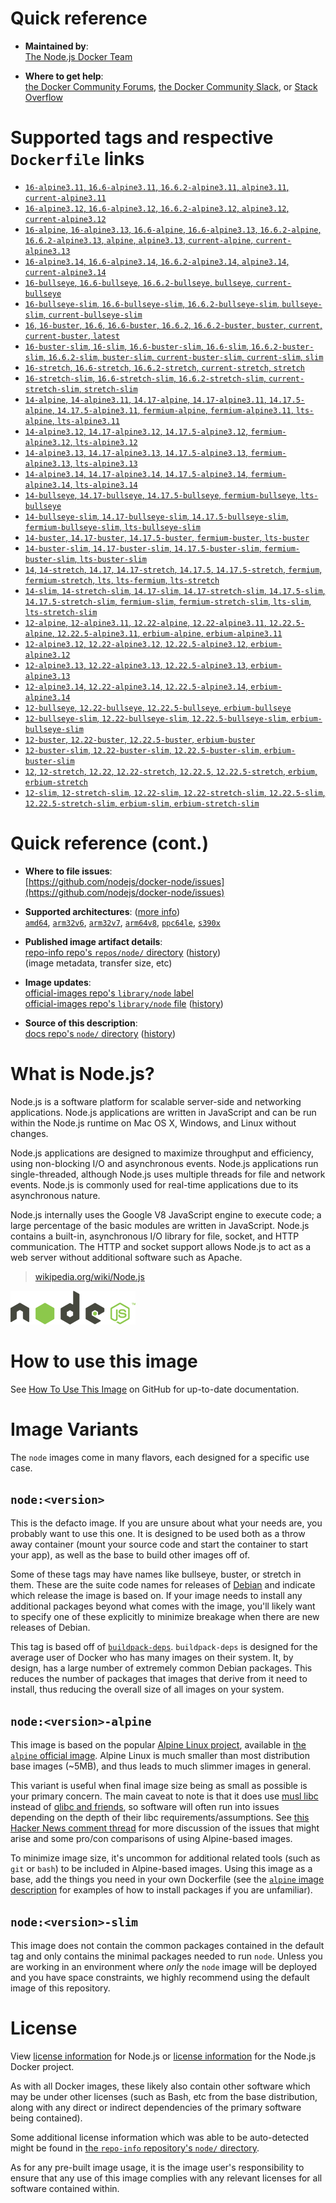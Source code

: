 <!--

********************************************************************************

WARNING:

    DO NOT EDIT "node/README.md"

    IT IS AUTO-GENERATED

    (from the other files in "node/" combined with a set of templates)

********************************************************************************

-->

# Quick reference

-	**Maintained by**:  
	[The Node.js Docker Team](https://github.com/nodejs/docker-node)

-	**Where to get help**:  
	[the Docker Community Forums](https://forums.docker.com/), [the Docker Community Slack](https://dockr.ly/slack), or [Stack Overflow](https://stackoverflow.com/search?tab=newest&q=docker)

# Supported tags and respective `Dockerfile` links

-	[`16-alpine3.11`, `16.6-alpine3.11`, `16.6.2-alpine3.11`, `alpine3.11`, `current-alpine3.11`](https://github.com/nodejs/docker-node/blob/be6dead1eea26a9668413c3d0e2ec2bc90dc1eca/16/alpine3.11/Dockerfile)
-	[`16-alpine3.12`, `16.6-alpine3.12`, `16.6.2-alpine3.12`, `alpine3.12`, `current-alpine3.12`](https://github.com/nodejs/docker-node/blob/be6dead1eea26a9668413c3d0e2ec2bc90dc1eca/16/alpine3.12/Dockerfile)
-	[`16-alpine`, `16-alpine3.13`, `16.6-alpine`, `16.6-alpine3.13`, `16.6.2-alpine`, `16.6.2-alpine3.13`, `alpine`, `alpine3.13`, `current-alpine`, `current-alpine3.13`](https://github.com/nodejs/docker-node/blob/be6dead1eea26a9668413c3d0e2ec2bc90dc1eca/16/alpine3.13/Dockerfile)
-	[`16-alpine3.14`, `16.6-alpine3.14`, `16.6.2-alpine3.14`, `alpine3.14`, `current-alpine3.14`](https://github.com/nodejs/docker-node/blob/be6dead1eea26a9668413c3d0e2ec2bc90dc1eca/16/alpine3.14/Dockerfile)
-	[`16-bullseye`, `16.6-bullseye`, `16.6.2-bullseye`, `bullseye`, `current-bullseye`](https://github.com/nodejs/docker-node/blob/ceafcc63d4dd5e03d8ab111639edf1ec7fcd45b6/16/bullseye/Dockerfile)
-	[`16-bullseye-slim`, `16.6-bullseye-slim`, `16.6.2-bullseye-slim`, `bullseye-slim`, `current-bullseye-slim`](https://github.com/nodejs/docker-node/blob/ceafcc63d4dd5e03d8ab111639edf1ec7fcd45b6/16/bullseye-slim/Dockerfile)
-	[`16`, `16-buster`, `16.6`, `16.6-buster`, `16.6.2`, `16.6.2-buster`, `buster`, `current`, `current-buster`, `latest`](https://github.com/nodejs/docker-node/blob/a16a841095bcefefaf0ec43ba39f91fc788b03d4/16/buster/Dockerfile)
-	[`16-buster-slim`, `16-slim`, `16.6-buster-slim`, `16.6-slim`, `16.6.2-buster-slim`, `16.6.2-slim`, `buster-slim`, `current-buster-slim`, `current-slim`, `slim`](https://github.com/nodejs/docker-node/blob/a16a841095bcefefaf0ec43ba39f91fc788b03d4/16/buster-slim/Dockerfile)
-	[`16-stretch`, `16.6-stretch`, `16.6.2-stretch`, `current-stretch`, `stretch`](https://github.com/nodejs/docker-node/blob/a16a841095bcefefaf0ec43ba39f91fc788b03d4/16/stretch/Dockerfile)
-	[`16-stretch-slim`, `16.6-stretch-slim`, `16.6.2-stretch-slim`, `current-stretch-slim`, `stretch-slim`](https://github.com/nodejs/docker-node/blob/a16a841095bcefefaf0ec43ba39f91fc788b03d4/16/stretch-slim/Dockerfile)
-	[`14-alpine`, `14-alpine3.11`, `14.17-alpine`, `14.17-alpine3.11`, `14.17.5-alpine`, `14.17.5-alpine3.11`, `fermium-alpine`, `fermium-alpine3.11`, `lts-alpine`, `lts-alpine3.11`](https://github.com/nodejs/docker-node/blob/a16a841095bcefefaf0ec43ba39f91fc788b03d4/14/alpine3.11/Dockerfile)
-	[`14-alpine3.12`, `14.17-alpine3.12`, `14.17.5-alpine3.12`, `fermium-alpine3.12`, `lts-alpine3.12`](https://github.com/nodejs/docker-node/blob/a16a841095bcefefaf0ec43ba39f91fc788b03d4/14/alpine3.12/Dockerfile)
-	[`14-alpine3.13`, `14.17-alpine3.13`, `14.17.5-alpine3.13`, `fermium-alpine3.13`, `lts-alpine3.13`](https://github.com/nodejs/docker-node/blob/a16a841095bcefefaf0ec43ba39f91fc788b03d4/14/alpine3.13/Dockerfile)
-	[`14-alpine3.14`, `14.17-alpine3.14`, `14.17.5-alpine3.14`, `fermium-alpine3.14`, `lts-alpine3.14`](https://github.com/nodejs/docker-node/blob/a16a841095bcefefaf0ec43ba39f91fc788b03d4/14/alpine3.14/Dockerfile)
-	[`14-bullseye`, `14.17-bullseye`, `14.17.5-bullseye`, `fermium-bullseye`, `lts-bullseye`](https://github.com/nodejs/docker-node/blob/ceafcc63d4dd5e03d8ab111639edf1ec7fcd45b6/14/bullseye/Dockerfile)
-	[`14-bullseye-slim`, `14.17-bullseye-slim`, `14.17.5-bullseye-slim`, `fermium-bullseye-slim`, `lts-bullseye-slim`](https://github.com/nodejs/docker-node/blob/ceafcc63d4dd5e03d8ab111639edf1ec7fcd45b6/14/bullseye-slim/Dockerfile)
-	[`14-buster`, `14.17-buster`, `14.17.5-buster`, `fermium-buster`, `lts-buster`](https://github.com/nodejs/docker-node/blob/a16a841095bcefefaf0ec43ba39f91fc788b03d4/14/buster/Dockerfile)
-	[`14-buster-slim`, `14.17-buster-slim`, `14.17.5-buster-slim`, `fermium-buster-slim`, `lts-buster-slim`](https://github.com/nodejs/docker-node/blob/a16a841095bcefefaf0ec43ba39f91fc788b03d4/14/buster-slim/Dockerfile)
-	[`14`, `14-stretch`, `14.17`, `14.17-stretch`, `14.17.5`, `14.17.5-stretch`, `fermium`, `fermium-stretch`, `lts`, `lts-fermium`, `lts-stretch`](https://github.com/nodejs/docker-node/blob/a16a841095bcefefaf0ec43ba39f91fc788b03d4/14/stretch/Dockerfile)
-	[`14-slim`, `14-stretch-slim`, `14.17-slim`, `14.17-stretch-slim`, `14.17.5-slim`, `14.17.5-stretch-slim`, `fermium-slim`, `fermium-stretch-slim`, `lts-slim`, `lts-stretch-slim`](https://github.com/nodejs/docker-node/blob/a16a841095bcefefaf0ec43ba39f91fc788b03d4/14/stretch-slim/Dockerfile)
-	[`12-alpine`, `12-alpine3.11`, `12.22-alpine`, `12.22-alpine3.11`, `12.22.5-alpine`, `12.22.5-alpine3.11`, `erbium-alpine`, `erbium-alpine3.11`](https://github.com/nodejs/docker-node/blob/a16a841095bcefefaf0ec43ba39f91fc788b03d4/12/alpine3.11/Dockerfile)
-	[`12-alpine3.12`, `12.22-alpine3.12`, `12.22.5-alpine3.12`, `erbium-alpine3.12`](https://github.com/nodejs/docker-node/blob/a16a841095bcefefaf0ec43ba39f91fc788b03d4/12/alpine3.12/Dockerfile)
-	[`12-alpine3.13`, `12.22-alpine3.13`, `12.22.5-alpine3.13`, `erbium-alpine3.13`](https://github.com/nodejs/docker-node/blob/a16a841095bcefefaf0ec43ba39f91fc788b03d4/12/alpine3.13/Dockerfile)
-	[`12-alpine3.14`, `12.22-alpine3.14`, `12.22.5-alpine3.14`, `erbium-alpine3.14`](https://github.com/nodejs/docker-node/blob/a16a841095bcefefaf0ec43ba39f91fc788b03d4/12/alpine3.14/Dockerfile)
-	[`12-bullseye`, `12.22-bullseye`, `12.22.5-bullseye`, `erbium-bullseye`](https://github.com/nodejs/docker-node/blob/ceafcc63d4dd5e03d8ab111639edf1ec7fcd45b6/12/bullseye/Dockerfile)
-	[`12-bullseye-slim`, `12.22-bullseye-slim`, `12.22.5-bullseye-slim`, `erbium-bullseye-slim`](https://github.com/nodejs/docker-node/blob/ceafcc63d4dd5e03d8ab111639edf1ec7fcd45b6/12/bullseye-slim/Dockerfile)
-	[`12-buster`, `12.22-buster`, `12.22.5-buster`, `erbium-buster`](https://github.com/nodejs/docker-node/blob/a16a841095bcefefaf0ec43ba39f91fc788b03d4/12/buster/Dockerfile)
-	[`12-buster-slim`, `12.22-buster-slim`, `12.22.5-buster-slim`, `erbium-buster-slim`](https://github.com/nodejs/docker-node/blob/a16a841095bcefefaf0ec43ba39f91fc788b03d4/12/buster-slim/Dockerfile)
-	[`12`, `12-stretch`, `12.22`, `12.22-stretch`, `12.22.5`, `12.22.5-stretch`, `erbium`, `erbium-stretch`](https://github.com/nodejs/docker-node/blob/a16a841095bcefefaf0ec43ba39f91fc788b03d4/12/stretch/Dockerfile)
-	[`12-slim`, `12-stretch-slim`, `12.22-slim`, `12.22-stretch-slim`, `12.22.5-slim`, `12.22.5-stretch-slim`, `erbium-slim`, `erbium-stretch-slim`](https://github.com/nodejs/docker-node/blob/a16a841095bcefefaf0ec43ba39f91fc788b03d4/12/stretch-slim/Dockerfile)

# Quick reference (cont.)

-	**Where to file issues**:  
	[https://github.com/nodejs/docker-node/issues](https://github.com/nodejs/docker-node/issues)

-	**Supported architectures**: ([more info](https://github.com/docker-library/official-images#architectures-other-than-amd64))  
	[`amd64`](https://hub.docker.com/r/amd64/node/), [`arm32v6`](https://hub.docker.com/r/arm32v6/node/), [`arm32v7`](https://hub.docker.com/r/arm32v7/node/), [`arm64v8`](https://hub.docker.com/r/arm64v8/node/), [`ppc64le`](https://hub.docker.com/r/ppc64le/node/), [`s390x`](https://hub.docker.com/r/s390x/node/)

-	**Published image artifact details**:  
	[repo-info repo's `repos/node/` directory](https://github.com/docker-library/repo-info/blob/master/repos/node) ([history](https://github.com/docker-library/repo-info/commits/master/repos/node))  
	(image metadata, transfer size, etc)

-	**Image updates**:  
	[official-images repo's `library/node` label](https://github.com/docker-library/official-images/issues?q=label%3Alibrary%2Fnode)  
	[official-images repo's `library/node` file](https://github.com/docker-library/official-images/blob/master/library/node) ([history](https://github.com/docker-library/official-images/commits/master/library/node))

-	**Source of this description**:  
	[docs repo's `node/` directory](https://github.com/docker-library/docs/tree/master/node) ([history](https://github.com/docker-library/docs/commits/master/node))

# What is Node.js?

Node.js is a software platform for scalable server-side and networking applications. Node.js applications are written in JavaScript and can be run within the Node.js runtime on Mac OS X, Windows, and Linux without changes.

Node.js applications are designed to maximize throughput and efficiency, using non-blocking I/O and asynchronous events. Node.js applications run single-threaded, although Node.js uses multiple threads for file and network events. Node.js is commonly used for real-time applications due to its asynchronous nature.

Node.js internally uses the Google V8 JavaScript engine to execute code; a large percentage of the basic modules are written in JavaScript. Node.js contains a built-in, asynchronous I/O library for file, socket, and HTTP communication. The HTTP and socket support allows Node.js to act as a web server without additional software such as Apache.

> [wikipedia.org/wiki/Node.js](https://en.wikipedia.org/wiki/Node.js)

![logo](https://raw.githubusercontent.com/docker-library/docs/01c12653951b2fe592c1f93a13b4e289ada0e3a1/node/logo.png)

# How to use this image

See [How To Use This Image](https://github.com/nodejs/docker-node/blob/master/README.md#how-to-use-this-image) on GitHub for up-to-date documentation.

# Image Variants

The `node` images come in many flavors, each designed for a specific use case.

## `node:<version>`

This is the defacto image. If you are unsure about what your needs are, you probably want to use this one. It is designed to be used both as a throw away container (mount your source code and start the container to start your app), as well as the base to build other images off of.

Some of these tags may have names like bullseye, buster, or stretch in them. These are the suite code names for releases of [Debian](https://wiki.debian.org/DebianReleases) and indicate which release the image is based on. If your image needs to install any additional packages beyond what comes with the image, you'll likely want to specify one of these explicitly to minimize breakage when there are new releases of Debian.

This tag is based off of [`buildpack-deps`](https://hub.docker.com/_/buildpack-deps/). `buildpack-deps` is designed for the average user of Docker who has many images on their system. It, by design, has a large number of extremely common Debian packages. This reduces the number of packages that images that derive from it need to install, thus reducing the overall size of all images on your system.

## `node:<version>-alpine`

This image is based on the popular [Alpine Linux project](https://alpinelinux.org), available in [the `alpine` official image](https://hub.docker.com/_/alpine). Alpine Linux is much smaller than most distribution base images (~5MB), and thus leads to much slimmer images in general.

This variant is useful when final image size being as small as possible is your primary concern. The main caveat to note is that it does use [musl libc](https://musl.libc.org) instead of [glibc and friends](https://www.etalabs.net/compare_libcs.html), so software will often run into issues depending on the depth of their libc requirements/assumptions. See [this Hacker News comment thread](https://news.ycombinator.com/item?id=10782897) for more discussion of the issues that might arise and some pro/con comparisons of using Alpine-based images.

To minimize image size, it's uncommon for additional related tools (such as `git` or `bash`) to be included in Alpine-based images. Using this image as a base, add the things you need in your own Dockerfile (see the [`alpine` image description](https://hub.docker.com/_/alpine/) for examples of how to install packages if you are unfamiliar).

## `node:<version>-slim`

This image does not contain the common packages contained in the default tag and only contains the minimal packages needed to run `node`. Unless you are working in an environment where *only* the `node` image will be deployed and you have space constraints, we highly recommend using the default image of this repository.

# License

View [license information](https://github.com/nodejs/node/blob/master/LICENSE) for Node.js or [license information](https://github.com/nodejs/docker-node/blob/master/LICENSE) for the Node.js Docker project.

As with all Docker images, these likely also contain other software which may be under other licenses (such as Bash, etc from the base distribution, along with any direct or indirect dependencies of the primary software being contained).

Some additional license information which was able to be auto-detected might be found in [the `repo-info` repository's `node/` directory](https://github.com/docker-library/repo-info/tree/master/repos/node).

As for any pre-built image usage, it is the image user's responsibility to ensure that any use of this image complies with any relevant licenses for all software contained within.
